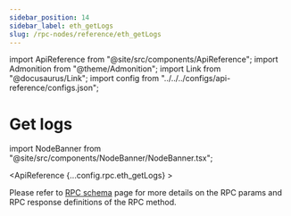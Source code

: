 ```yaml
---
sidebar_position: 14
sidebar_label: eth_getLogs
slug: /rpc-nodes/reference/eth_getLogs
---
```


import ApiReference from "@site/src/components/ApiReference";
import Admonition from "@theme/Admonition";
import Link from "@docusaurus/Link";
import config from "../../../configs/api-reference/configs.json";

# Get logs

import NodeBanner from "@site/src/components/NodeBanner/NodeBanner.tsx";

<NodeBanner />

<ApiReference {...config.rpc.eth_getLogs} >
<Admonition type="info" title="Note">

<p>
Please refer to <a href="/rpc-nodes/reference/evm-rpc-schema">RPC schema</a> page for more details on the RPC params and RPC response definitions of the RPC method. 
</p>
</Admonition>
</ApiReference>
